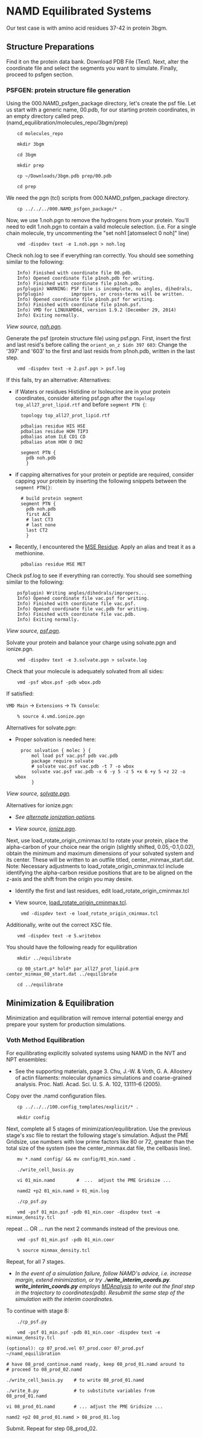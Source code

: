 # NAMD Equilibrated Systems
Our test case is with amino acid residues 37-42 in protein 3bgm.

## Structure Preparations
Find it on the protein data bank.
Download PDB File (Text).
Next, alter the coordinate file and select the segments you want to simulate.
Finally, proceed to psfgen section.

### PSFGEN: protein structure file generation
Using the 000.NAMD_psfgen_package directory, let's create the psf file.
Let us start with a generic name, 00.pdb, for our starting protein coordinates,
in an empty directory called prep. (namd_equilibration/molecules_repo/3bgm/prep)

        cd molecules_repo

        mkdir 3bgm

        cd 3bgm

        mkdir prep

        cp ~/Downloads/3bgm.pdb prep/00.pdb

        cd prep

We need the pgn (tcl) scripts from 000.NAMD_psfgen_package directory.

        cp ../../../000.NAMD_psfgen_package/* .

Now, we use 1.noh.pgn to remove the hydrogens from your protein. You'll need to edit 1.noh.pgn to contain
a valid molecule selection. (i.e. For a single chain molecule, try uncommenting the "set noh1 [atomselect 0 noh]" line)

        vmd -dispdev text -e 1.noh.pgn > noh.log

Check noh.log to see if everything ran correctly. You should see something similar to the following:

        Info) Finished with coordinate file 00.pdb.
        Info) Opened coordinate file p1noh.pdb for writing.
        Info) Finished with coordinate file p1noh.pdb.
        psfplugin) WARNING: PSF file is incomplete, no angles, dihedrals,
        psfplugin)          impropers, or cross-terms will be written.
        Info) Opened coordinate file p1noh.psf for writing.
        Info) Finished with coordinate file p1noh.psf.
        Info) VMD for LINUXAMD64, version 1.9.2 (December 29, 2014)
        Info) Exiting normally.

*View source, [noh.pgn](https://github.com/dmerz75/namd_equilibration/blob/master/000.NAMD_psfgen_package/noh.pgn).*

Generate the psf (protein structure file) using psf.pgn. First, insert the first and last resid's before calling the `orient_on_z $idn 397 603`:
Change the '397' and '603' to the first and last resids from p1noh.pdb, written in the last step.

        vmd -dispdev text -e 2.psf.pgn > psf.log


If this fails, try an alternative:
Alternatives:
* if Waters or residues Histidine or Isoleucine are in your protein coordinates, consider altering psf.pgn after the `topology top_all27_prot_lipid.rtf` and before `segment PTN {`:

        topology top_all27_prot_lipid.rtf

        pdbalias residue HIS HSE
        pdbalias residue HOH TIP3
        pdbalias atom ILE CD1 CD
        pdbalias atom HOH O OH2

        segment PTN {
          pdb noh.pdb
          }

* if capping alternatives for your protein or peptide are required, consider capping your protein by inserting the following snippets between the `segment PTN{}`:

        # build protein segment
        segment PTN {
          pdb noh.pdb
          first ACE
          # last CT3
          # last none
          last CT2
          }

* Recently, I encountered the [MSE Residue](http://www.ks.uiuc.edu/Research/namd/mailing_list/namd-l.2005-2006/1992.html). Apply an alias and treat it as a methionine.

        pdbalias residue MSE MET


Check psf.log to see if everything ran correctly. You should see something similar to the following:

        psfplugin) Writing angles/dihedrals/impropers...
        Info) Opened coordinate file vac.psf for writing.
        Info) Finished with coordinate file vac.psf.
        Info) Opened coordinate file vac.pdb for writing.
        Info) Finished with coordinate file vac.pdb.
        Info) Exiting normally.

*View source, [psf.pgn](https://github.com/dmerz75/namd_equilibration/blob/master/000.NAMD_psfgen_package/psf.pgn).*

Solvate your protein and balance your charge using solvate.pgn and ionize.pgn.

        vmd -dispdev text -e 3.solvate.pgn > solvate.log

Check that your molecule is adequately solvated from all sides:

        vmd -psf wbox.psf -pdb wbox.pdb

If satisfied:

`VMD Main` -> `Extensions` -> `Tk Console`:

        % source 4.vmd.ionize.pgn

Alternatives for solvate.pgn:
* Proper solvation is needed here:

        proc solvation { molec } {
            mol load psf vac.psf pdb vac.pdb
            package require solvate
            # solvate vac.psf vac.pdb -t 7 -o wbox
            solvate vac.psf vac.pdb -x 6 -y 5 -z 5 +x 6 +y 5 +z 22 -o wbox
            }

*View source, [solvate.pgn](https://github.com/dmerz75/namd_equilibration/blob/master/000.NAMD_psfgen_package/solvate.pgn).*

Alternatives for ionize.pgn:
* *See [alternate ionization options](www.ks.uiuc.edu/Research/vmd/plugins/autoionize).*

* *View source, [ionize.pgn](https://github.com/dmerz75/namd_equilibration/blob/master/000.NAMD_psfgen_package/ionize.pgn).*


Next, use load_rotate_origin_cminmax.tcl to rotate your protein, place the alpha-carbon
of your choice near the origin (slightly shifted, 0.05,-0.1,0.02), obtain the minimum and
maximum dimensions of your solvated system and its center. These will be written to an outfile
titled, center_minmax_start.dat.
Note: Necessary adjustments to load_rotate_origin_cminmax.tcl include identifying the
alpha-carbon residue positions that are to be aligned on the z-axis and the shift from the
origin you may desire.

* Identify the first and last residues, edit load_rotate_origin_cminmax.tcl

* View source, [load_rotate_origin_cminmax.tcl](https://github.com/dmerz75/namd_equilibration/blob/master/000.NAMD_psfgen_package/load_rotate_origin_cminmax.tcl).

        vmd -dispdev text -e load_rotate_origin_cminmax.tcl

Additionally, write out the correct XSC file.

        vmd -dispdev text -e 5.writebox



You should have the following ready for equilibration

        mkdir ../equilibrate

        cp 00_start.p* hold* par_all27_prot_lipid.prm center_minmax_00_start.dat ../equilibrate

        cd ../equilibrate

## Minimization & Equilibration
Minimization and equilibration will remove internal potential energy and
prepare your system for production simulations.

### Voth Method Equilibration
For equilibrating explicitly solvated systems using NAMD in the NVT and NPT ensembles:

* See the supporting materials, page 3. Chu, J.-W. & Voth, G. A. Allostery of actin filaments: molecular dynamics simulations and coarse-grained analysis. Proc. Natl. Acad. Sci. U. S. A. 102, 13111–6 (2005).

Copy over the .namd configuration files.

        cp ../../../100.config_templates/explicit/* .

        mkdir config

Next, complete all 5 stages of minimization/equilibration. Use the previous
stage's xsc file to restart the following stage's simulation.
Adjust the PME Gridsize, use numbers with low prime factors like 80 or 72,
greater than the total size of the system (see the center_minmax.dat file,
the cellbasis line).

        mv *.namd config/ && mv config/01_min.namd .

        ./write_cell_basis.py

        vi 01_min.namd        #  ...  adjust the PME Gridsize ...

        namd2 +p2 01_min.namd > 01_min.log

        ./cp_psf.py

        vmd -psf 01_min.psf -pdb 01_min.coor -dispdev text -e minmax_density.tcl

repeat ... OR ... run the next 2 commands instead of the previous one.

        vmd -psf 01_min.psf -pdb 01_min.coor

        % source minmax_density.tcl

Repeat, for all 7 stages.

* *In the event of a simulation failure, follow NAMD's advice, i.e. increase margin, extend minimization, or try ./__write_interim_coords.py__.  __write_interim_coords.py__ employs [MDAnalysis](http://code.google.com/p/mdanalysis) to write out the final step in the trajectory to coordinates(pdb). Resubmit the same step of the simulation with the interim coordinates.*


To continue with stage 8:


        ./cp_psf.py

        vmd -psf 01_min.psf -pdb 01_min.coor -dispdev text -e minmax_density.tcl

	(optional): cp 07_prod.vel 07_prod.coor 07_prod.psf ~/namd_equilibration

	# have 08_prod_continue.namd ready, keep 08_prod_01.namd around to
    # proceed to 08_prod_02.namd

	./write_cell_basis.py    # to write 08_prod_01.namd

	./write_8.py             # to substitute variables from 08_prod_01.namd

	vi 08_prod_01.namd       # ... adjust the PME Gridsize ...

    namd2 +p2 08_prod_01.namd > 08_prod_01.log

Submit. Repeat for step 08_prod_02.
